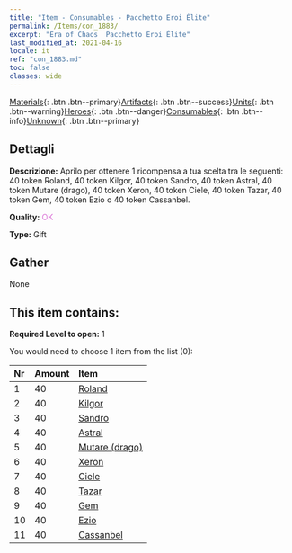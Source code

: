 ```yaml
---
title: "Item - Consumables - Pacchetto Eroi Élite"
permalink: /Items/con_1883/
excerpt: "Era of Chaos  Pacchetto Eroi Élite"
last_modified_at: 2021-04-16
locale: it
ref: "con_1883.md"
toc: false
classes: wide
---
```

 [Materials](/it/Items/){: .btn .btn--primary}[Artifacts](/it/Items/Artifacts/){: .btn .btn--success}[Units](/it/Items/Units/){: .btn .btn--warning}[Heroes](/it/Items/Heroes/){: .btn .btn--danger}[Consumables](/it/Items/Consumables/){: .btn .btn--info}[Unknown](/it/Items/Unknown/){: .btn .btn--primary}

## Dettagli
 **Descrizione:** Aprilo per ottenere 1 ricompensa a tua scelta tra le seguenti: 40 token Roland, 40 token Kilgor, 40 token Sandro, 40 token Astral, 40 token Mutare (drago), 40 token Xeron, 40 token Ciele, 40 token Tazar, 40 token Gem, 40 token Ezio o 40 token Cassanbel.

 **Quality:** <span style="color: #DA70D6">OK</span>

 **Type:** Gift

## Gather

  None

## This item contains:

 **Required Level to open:** 1

 You would need to choose 1 item from the list (0):

  | Nr | Amount |     Item    |
  |:---|:-------|:------------|
  | 1 | 40 | [Roland](/it/Items/her_362/) |  | 
  | 2 | 40 | [Kilgor](/it/Items/her_374/) |  | 
  | 3 | 40 | [Sandro](/it/Items/her_371/) |  | 
  | 4 | 40 | [Astral](/it/Items/her_388/) |  | 
  | 5 | 40 | [Mutare (drago)](/it/Items/her_390/) |  | 
  | 6 | 40 | [Xeron](/it/Items/her_383/) |  | 
  | 7 | 40 | [Ciele](/it/Items/her_382/) |  | 
  | 8 | 40 | [Tazar](/it/Items/her_393/) |  | 
  | 9 | 40 | [Gem](/it/Items/her_369/) |  | 
  | 10 | 40 | [Ezio](/it/Items/her_398/) |  | 
  | 11 | 40 | [Cassanbel](/it/Items/her_396/) |  | 
